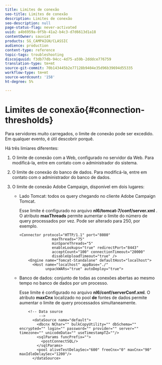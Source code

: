 ```yaml
---
title: Limites de conexão
seo-title: Limites de conexão
description: Limites de conexão
seo-description: null
page-status-flag: never-activated
uuid: a4b6959a-0f5b-41a2-b4c3-d7d6613d1a18
contentOwner: sauviat
products: SG_CAMPAIGN/CLASSIC
audience: production
content-type: reference
topic-tags: troubleshooting
discoiquuid: f3db77db-94cc-4d75-a59b-2dddce776759
translation-type: tm+mt
source-git-commit: 70b143445b2e77128b9404e35d96b39694d55335
workflow-type: tm+mt
source-wordcount: '158'
ht-degree: 5%

---
```



# Limites de conexão{#connection-thresholds}

Para servidores muito carregados, o limite de conexão pode ser excedido. Em qualquer evento, é útil descobrir porquê.

Há três limiares diferentes:

1. O limite de conexão com a Web, configurado no servidor da Web. Para modificá-la, entre em contato com o administrador do sistema.
1. O limite de conexão do banco de dados. Para modificá-la, entre em contato com o administrador do banco de dados.
1. O limite de conexão Adobe Campaign, disponível em dois lugares:

   * Lado Tomcat: todos os query chegando no cliente Adobe Campaign Tomcat.

      Esse limite é configurado no arquivo **nl6/tomcat-7/conf/server.xml** . O atributo **maxThreads** permite aumentar o limite do número de query processados por vez. Pode ser alterado para 250, por exemplo.

      ```
      <Connector protocol="HTTP/1.1" port="8080"
                     maxThreads="75"
                     minSpareThreads="5"
                     enableLookups="true" redirectPort="8443"
                     acceptCount="100" connectionTimeout="20000"
                     disableUploadTimeout="true" />
          <Engine name="Tomcat-Standalone" defaultHost="localhost">
            <Host name="localhost" appBase="./"
                  unpackWARs="true" autoDeploy="true">
      ```

   * Banco de dados: conjunto de todas as conexões abertas ao mesmo tempo no banco de dados por um processo.

      Esse limite é configurado no arquivo **nl6/conf/serverConf.xml**. O atributo **maxCnx** localizado no pool **de** fontes de dados permite aumentar o limite de query processados simultaneamente.

      ```
          <!-- Data source
               -->
            <dataSource name="default">
              <dbcnx NChar="" bulkCopyUtility="" dbSchema="" encrypted="" login="" password="" provider="" server="" timezone="" unicodeData="" useTimestampTZ=""/>
              <sqlParams funcPrefix="">
                <postConnectSQL/>
              </sqlParams>
              <pool aliveTestDelaySec="600" freeCnx="0" maxCnx="90" maxIdleDelaySec="1200"/>
            </dataSource>
      ```

